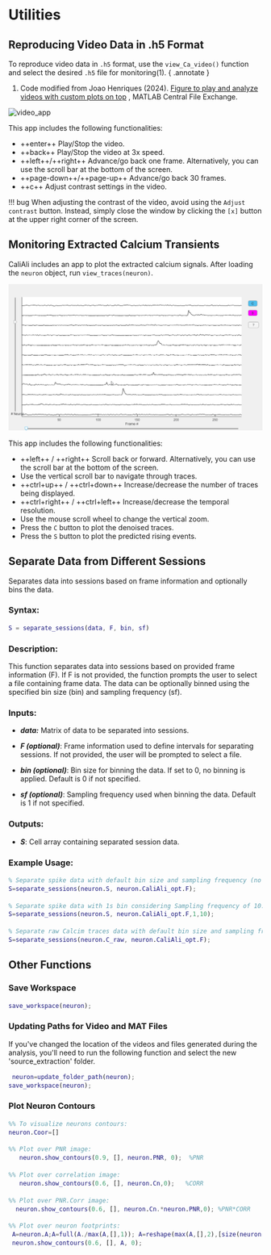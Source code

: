 # Utilities

## Reproducing Video Data in .h5 Format <a id="h5video"></a>

To reproduce video data in `.h5` format, use the `view_Ca_video()` function and select the desired `.h5` file for monitoring(1).
{ .annotate }

1.	Code modified from Joao Henriques (2024). [Figure to play and analyze videos with custom plots on top](https://www.mathworks.com/matlabcentral/fileexchange/29544-figure-to-play-and-analyze-videos-with-custom-plots-on-top) , MATLAB Central File Exchange. 

![video_app](files/video_app.gif)


This app includes the following functionalities:

-	++enter++ 	Play/Stop the video.
-	++back++	Play/Stop the video at 3x speed.
-	++left++/++right++	 Advance/go back one frame. Alternatively, you can use the scroll bar at the bottom of the screen.
-	++page-down++/++page-up++	Advance/go back 30 frames.
-	++c++	Adjust contrast settings in the video.

!!! bug
	When adjusting the contrast of the video, avoid using the `Adjust contrast` button. Instead, simply close the window by clicking the `[x]` button at the upper right corner of the screen.

## Monitoring Extracted Calcium Transients <a id="mt"></a>

CaliAli includes an app to plot the extracted calcium signals. After loading the `neuron` object, run `view_traces(neuron)`.

![trace_app](files/trace_app.gif)

This app includes the following functionalities:

-	++left++ / ++right++ 	Scroll back or forward. Alternatively, you can use the scroll bar at the bottom of the screen.
- 	Use the vertical scroll bar to navigate through traces.
-	++ctrl+up++ / ++ctrl+down++	Increase/decrease the number of traces being displayed. 
-	++ctrl+right++ / ++ctrl+left++	Increase/decrease the temporal resolution.
-	Use the mouse scroll wheel to change the vertical zoom.
- 	Press the `C` button to plot the denoised traces.
- 	Press the `S` button to plot the predicted rising events.

## Separate Data from Different Sessions <a id="separate"></a>

Separates data into sessions based on frame information and optionally bins the data.

### Syntax:

```matlab
S = separate_sessions(data, F, bin, sf)
```

### Description:
This function separates data into sessions based on provided frame information (F). If F is not provided, the function prompts the user to select a file containing frame data. The data can be optionally binned using the specified bin size (bin) and sampling frequency (sf).

### Inputs:

-	***data:*** Matrix of data to be separated into sessions.

-	***F (optional)***: Frame information used to define intervals for separating sessions. If not provided, the user will be prompted to select a file.

-	***bin (optional)***: Bin size for binning the data. If set to 0, no binning is applied. Default is 0 if not specified.

-	***sf (optional)***: Sampling frequency used when binning the data. Default is 1 if not specified.

### Outputs:

-	***S***: Cell array containing separated session data.

### Example Usage:

```matlab
% Separate spike data with default bin size and sampling frequency (no binning)
S=separate_sessions(neuron.S, neuron.CaliAli_opt.F);

% Separate spike data with 1s bin considering Sampling frequency of 10.
S=separate_sessions(neuron.S, neuron.CaliAli_opt.F,1,10);

% Separate raw Calcim traces data with default bin size and sampling frequency (no binning)
S=separate_sessions(neuron.C_raw, neuron.CaliAli_opt.F);
```

## Other Functions <a id="of"></a>

### Save Workspace

```matlab
save_workspace(neuron);
```

### Updating Paths for Video and MAT Files <a id="update_path"></a>

If you've changed the location of the videos and files generated during the analysis, you'll need to run the following function and select the new 'source_extraction' folder.

```matlab
 neuron=update_folder_path(neuron);
save_workspace(neuron);
```

### Plot Neuron Contours <a id="coor"></a>

```matlab
%% To visualize neurons contours:
neuron.Coor=[]  

%% Plot over PNR image:
   neuron.show_contours(0.9, [], neuron.PNR, 0);  %PNR

%% Plot over correlation image:
   neuron.show_contours(0.6, [], neuron.Cn,0);   %CORR

%% Plot over PNR.Corr image:
  neuron.show_contours(0.6, [], neuron.Cn.*neuron.PNR,0); %PNR*CORR

%% Plot over neuron footprints:
 A=neuron.A;A=full(A./max(A,[],1)); A=reshape(max(A,[],2),[size(neuron.Cn,1),size(neuron.Cn,2)]);
 neuron.show_contours(0.6, [], A, 0);
```

